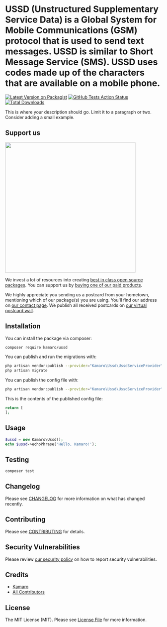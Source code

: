 # USSD (Unstructured Supplementary Service Data) is a Global System for Mobile Communications (GSM) protocol that is used to send text messages. USSD is similar to Short Message Service (SMS). USSD uses codes made up of the characters that are available on a mobile phone.

[![Latest Version on Packagist](https://img.shields.io/packagist/v/kamaro/ussd.svg?style=flat-square)](https://packagist.org/packages/kamaro/ussd)
[![GitHub Tests Action Status](https://img.shields.io/github/workflow/status/kamaro/ussd/run-tests?label=tests)](https://github.com/kamaro/ussd/actions?query=workflow%3Arun-tests+branch%3Amaster)
[![Total Downloads](https://img.shields.io/packagist/dt/kamaro/ussd.svg?style=flat-square)](https://packagist.org/packages/kamaro/ussd)


This is where your description should go. Limit it to a paragraph or two. Consider adding a small example.

## Support us

[<img src="https://github-ads.s3.eu-central-1.amazonaws.com/package-ussd-laravel.jpg?t=1" width="419px" />](https://spatie.be/github-ad-click/package-ussd-laravel)

We invest a lot of resources into creating [best in class open source packages](https://spatie.be/open-source). You can support us by [buying one of our paid products](https://spatie.be/open-source/support-us).

We highly appreciate you sending us a postcard from your hometown, mentioning which of our package(s) you are using. You'll find our address on [our contact page](https://spatie.be/about-us). We publish all received postcards on [our virtual postcard wall](https://spatie.be/open-source/postcards).

## Installation

You can install the package via composer:

```bash
composer require kamaro/ussd
```

You can publish and run the migrations with:

```bash
php artisan vendor:publish --provider="Kamaro\Ussd\UssdServiceProvider" --tag="migrations"
php artisan migrate
```

You can publish the config file with:
```bash
php artisan vendor:publish --provider="Kamaro\Ussd\UssdServiceProvider" --tag="config"
```

This is the contents of the published config file:

```php
return [
];
```

## Usage

``` php
$ussd = new Kamaro\Ussd();
echo $ussd->echoPhrase('Hello, Kamaro!');
```

## Testing

``` bash
composer test
```

## Changelog

Please see [CHANGELOG](CHANGELOG.md) for more information on what has changed recently.

## Contributing

Please see [CONTRIBUTING](.github/CONTRIBUTING.md) for details.

## Security Vulnerabilities

Please review [our security policy](../../security/policy) on how to report security vulnerabilities.

## Credits

- [Kamaro](https://github.com/kamaroly)
- [All Contributors](../../contributors)

## License

The MIT License (MIT). Please see [License File](LICENSE.md) for more information.
